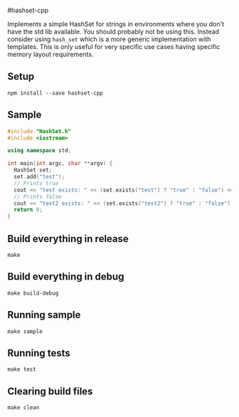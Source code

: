 #hashset-cpp

Implements a simple HashSet for strings in environments where you don't have the std lib available.
You should probably not be using this. Instead consider using `hash_set` which is a more generic implementation with templates.
This is only useful for very specific use cases having specific memory layout requirements.

## Setup

```
npm install --save hashset-cpp
```

## Sample

```c++
#include "HashSet.h"
#include <iostream>

using namespace std;

int main(int argc, char **argv) {
  HashSet set;
  set.add("test");
  // Prints true
  cout << "test exists: " << (set.exists("test") ? "true" : "false") << endl;
  // Prints false
  cout << "test2 exists: " << (set.exists("test2") ? "true" : "false") << endl;
  return 0;
}
```

## Build everything in release

```
make
```

## Build everything in debug

```
make build-debug
```

## Running sample

```
make sample
```

## Running tests

```
make test
```

## Clearing build files
```
make clean
```
